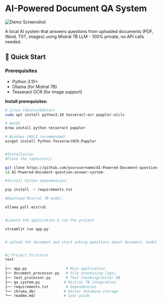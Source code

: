 # AI-Powered Document QA System

![Demo Screenshot](./demo/screenshot.png)

A local AI system that answers questions from uploaded documents (PDF, Word, TXT, images) using Mistral 7B LLM - 100% private, no API calls needed.

## 🚀 Quick Start

### Prerequisites
- Python 3.10+
- Ollama (for Mistral 7B)
- Tesseract OCR (for image support)

**Install prerequisites:**
```bash
# Linux (Ubuntu/Debian)
sudo apt install python3.10 tesseract-ocr poppler-utils

# macOS
brew install python tesseract poppler

# Windows (WSL2 recommended)
winget install Python.TesseractOCR.Poppler


#Installation
#Clone the repository:

git clone https://github.com/yourusername/AI-Powered-Document-question-answer-system-.git
cd AI-Powered-Document-question-answer-system-

#Install Python dependencies:

pip install -r requirements.txt

#Download Mistral 7B model:

ollama pull mistral


#Launch the application & run the project 

streamlit run app.py


# upload the document and start asking questions about document. model is acapable of understanding document and answering question to the expert level 


#📂 Project Structure
text
.
├── app.py                  # Main application
├── document_processor.py   # File processing logic
├── text_processor.py       # Text chunking/vector DB
├── qa_system.py           # Mistral 7B integration
├── requirements.txt        # Dependencies
└── chroma_db/             # Vector database storage
└── readme.md/             # user guide 






